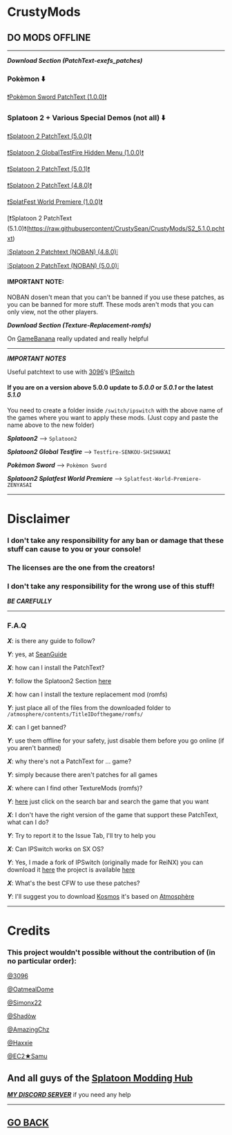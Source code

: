 # CrustyMods

## DO MODS OFFLINE

---
***Download Section (PatchText-exefs_patches)***

### Pokèmon ⬇️

[❗️Pokèmon Sword PatchText (1.0.0)❗️](https://raw.githubusercontent.com/Back0ldor/PatchText.Party/master/PkSw_1.0.0.pchtxt)

### Splatoon 2 + Various Special Demos (not all) ⬇️

[❗️Splatoon 2 PatchText (5.0.0)❗️](https://raw.githubusercontent.com/Back0ldor/PatchText.Party/master/S2_5.0.0.pchtxt)

[❗️Splatoon 2 GlobalTestFire Hidden Menu (1.0.0)❗️](https://raw.githubusercontent.com/Back0ldor/PatchText.Party/master/S2Testfire_1.0.0.pchtxt)

[❗️Splatoon 2 PatchText (5.0.1)❗️](https://raw.githubusercontent.com/Back0ldor/PatchText.Party/master/S2_5.0.1.pchtxt)

[❗️Splatoon 2 PatchText (4.8.0)❗️](https://raw.githubusercontent.com/Back0ldor/PatchText.Party/master/S2_4.8.0.pchtxt)

[❗️SplatFest World Premiere (1.0.0)❗️](https://raw.githubusercontent.com/Back0ldor/PatchText.Party/master/S2SplatFestWorldPremiere_1.0.0.pchtxt)

[❗Splatoon 2 PatchText (5.1.0)❗(https://raw.githubusercontent/CrustySean/CrustyMods/S2_5.1.0.pchtxt)

[❕Splatoon 2 Patchtext (NOBAN) (4.8.0)❕](https://raw.githubusercontent.com/CrustySean/CrustyMods/master/S2_4.8.0_noban.pchtxt)

[❕Splatoon 2 PatchText (NOBAN) (5.0.0)❕](https://raw.githubusercontent.com/CrustySean/CrustyMods/master/S2_5.0.0_noban.pchtxt)


#### IMPORTANT NOTE: 

NOBAN dosen't mean that you can't be banned if you use these patches, as you can be banned for more stuff. These mods aren't mods that you can only view, not the other players. 


***Download Section (Texture-Replacement-romfs)***

On [GameBanana](https://gamebanana.com/games/6383) really updated and really helpful

---
***IMPORTANT NOTES***

Useful patchtext to use with [3096](https://github.com/3096)’s [IPSwitch](https://github.com/3096/ipswitch/releases) 

#### If you are on a version above 5.0.0 update to ***5.0.0*** or ***5.0.1*** or the latest ***5.1.0***

You need to create a folder inside ```/switch/ipswitch``` with the above name of the games where you want to apply these mods. (Just copy and paste the name above to the new folder)

***Splatoon2*** --> ```Splatoon2```

***Splatoon2 Global Testfire*** --> ```Testfire-SENKOU-SHISHAKAI```

***Pokèmon Sword*** --> ```Pokèmon Sword```

***Splatoon2 Splatfest World Premiere*** --> ```Splatfest-World-Premiere-ZENYASAI```

---

# Disclaimer

### I don't take any responsibility for any ban or damage that these stuff can cause to you or your console!

### The licenses are the one from the creators!

### I don't take any responsibility for the wrong use of this stuff!


***BE CAREFULLY***

---
### F.A.Q

***X***: is there any guide to follow?

***Y***: yes, at [SeanGuide](https://crustysean.github.io/SeanGuide/)


***X***: how can I install the PatchText?

***Y***: follow the Splatoon2 Section [here](https://back0ldor.github.io)


***X***: how can I install the texture replacement mod (romfs)

***Y***: just place all of the files from the downloaded folder to ```/atmosphere/contents/TitleIDofthegame/romfs/```


***X***: can I get banned?

***Y***: use them offline for your safety, just disable them before you go online (if you aren't banned)


***X***: why there's not a PatchText for ... game?

***Y***: simply because there aren't patches for all games

***X***: where can I find other TextureMods (romfs)?

***Y***: [here](https://gamebanana.com) just click on the search bar and search the game that you want


***X***: I don't have the right version of the game that support these PatchText, what can I do?

***Y***: Try to report it to the Issue Tab, I'll try to help you


***X***: Can IPSwitch works on SX OS? 

***Y***: Yes, I made a fork of IPSwitch (originally made for ReiNX) you can download it [here](https://cdn.discordapp.com/attachments/677847787681087488/680711056330588160/IPSwitchSXOS.nro) the project is available [here](https://github.com/Back0ldor/IPSwitchMOD)


***X***: What's the best CFW to use these patches?

***Y***: I'll suggest you to download [Kosmos](https://github.com/AtlasNX/Kosmos/releases) it's based on [Atmosphère](https://github.com/Atmosphere-NX/Atmosphere)

---
# Credits

### This project wouldn't possible without the contribution of (in no particular order):

[@3096](https://github.com/3096)

[@OatmealDome](https://oatmealdome.me)

[@Simonx22](https://github.com/Simonx22)

[@Shadòw](https://github.com/shadowninja108)

[@AmazingChz](https://github.com/AmazingChz)

[@Haxxie](https://youtube.com/Haxxie)

[@EC2★Samu](https://www.youtube.com/channel/UCypWFxm4kmGepmL0WwfW32Q)

And all guys of the [Splatoon Modding Hub](https://discord.gg/5k4msvP)
---

***[MY DISCORD SERVER](https://discord.gg/cD4GnpA)*** if you need any help

---

## [GO BACK](https://crustysean.github.io)
